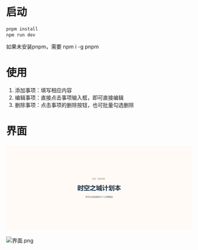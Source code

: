 # 启动
``` 
pnpm install
npm run dev
```
如果未安装pnpm，需要
npm i -g pnpm

# 使用
1. 添加事项：填写相应内容
2. 编辑事项：直接点击事项输入框，即可直接编辑
3. 删除事项：点击事项的删除按钮，也可批量勾选删除

# 界面

![首页.png](./README/OwC5uTYgnAHWsBF.png)

![界面.png](./README/README\hBkDxey8wvUlsg9.png)
